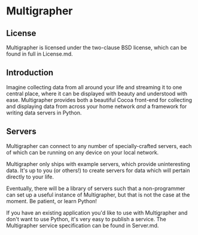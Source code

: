 Multigrapher
============

License
-------

Multigrapher is licensed under the two-clause BSD license, which can be
found in full in License.md.

Introduction
------------

Imagine collecting data from all around your life and streaming it to one
central place, where it can be displayed with beauty and understood with
ease. Multigrapher provides both a beautiful Cocoa front-end for collecting
and displaying data from across your home network *and* a framework for
writing data servers in Python.

Servers
-------

Multigrapher can connect to any number of specially-crafted servers, each
of which can be running on any device on your local network.

Multigrapher only ships with example servers, which provide uninteresting
data. It's up to you (or others!) to create servers for data which will
pertain directly to your life.

Eventually, there will be a library of servers such that a non-programmer
can set up a useful instance of Multigrapher, but that is not the case
at the moment. Be patient, or learn Python!

If you have an existing application you'd like to use with Multigrapher
and don't want to use Python, it's very easy to publish a service. The
Multigrapher service specification can be found in Server.md.